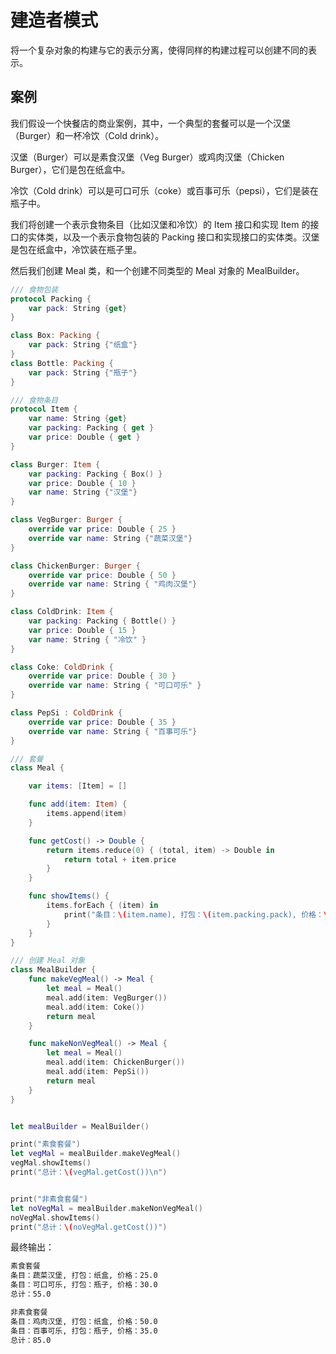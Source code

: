 # 建造者模式

将一个复杂对象的构建与它的表示分离，使得同样的构建过程可以创建不同的表示。

## 案例

我们假设一个快餐店的商业案例，其中，一个典型的套餐可以是一个汉堡（Burger）和一杯冷饮（Cold drink）。

汉堡（Burger）可以是素食汉堡（Veg Burger）或鸡肉汉堡（Chicken Burger），它们是包在纸盒中。

冷饮（Cold drink）可以是可口可乐（coke）或百事可乐（pepsi），它们是装在瓶子中。

我们将创建一个表示食物条目（比如汉堡和冷饮）的 Item 接口和实现 Item 的接口的实体类，以及一个表示食物包装的 Packing 接口和实现接口的实体类。汉堡是包在纸盒中，冷饮装在瓶子里。

然后我们创建 Meal 类，和一个创建不同类型的 Meal 对象的 MealBuilder。

```swift
/// 食物包装
protocol Packing {
    var pack: String {get}
}

class Box: Packing {
    var pack: String {"纸盒"}
}
class Bottle: Packing {
    var pack: String {"瓶子"}
}

/// 食物条目
protocol Item {
    var name: String {get}
    var packing: Packing { get }
    var price: Double { get }
}

class Burger: Item {
    var packing: Packing { Box() }
    var price: Double { 10 }
    var name: String {"汉堡"}
}

class VegBurger: Burger {
    override var price: Double { 25 }
    override var name: String {"蔬菜汉堡"}
}

class ChickenBurger: Burger {
    override var price: Double { 50 }
    override var name: String { "鸡肉汉堡"}
}

class ColdDrink: Item {
    var packing: Packing { Bottle() }
    var price: Double { 15 }
    var name: String { "冷饮" }
}

class Coke: ColdDrink {
    override var price: Double { 30 }
    override var name: String { "可口可乐" }
}

class PepSi : ColdDrink {
    override var price: Double { 35 }
    override var name: String { "百事可乐"}
}

/// 套餐
class Meal {

    var items: [Item] = []

    func add(item: Item) {
        items.append(item)
    }

    func getCost() -> Double {
        return items.reduce(0) { (total, item) -> Double in
            return total + item.price
        }
    }

    func showItems() {
        items.forEach { (item) in
            print("条目：\(item.name), 打包：\(item.packing.pack), 价格：\(item.price)")
        }
    }
}

/// 创建 Meal 对象
class MealBuilder {
    func makeVegMeal() -> Meal {
        let meal = Meal()
        meal.add(item: VegBurger())
        meal.add(item: Coke())
        return meal
    }

    func makeNonVegMeal() -> Meal {
        let meal = Meal()
        meal.add(item: ChickenBurger())
        meal.add(item: PepSi())
        return meal
    }
}


let mealBuilder = MealBuilder()

print("素食套餐")
let vegMal = mealBuilder.makeVegMeal()
vegMal.showItems()
print("总计：\(vegMal.getCost())\n")


print("非素食套餐")
let noVegMal = mealBuilder.makeNonVegMeal()
noVegMal.showItems()
print("总计：\(noVegMal.getCost())")
```

最终输出：

```sh
素食套餐
条目：蔬菜汉堡, 打包：纸盒, 价格：25.0
条目：可口可乐, 打包：瓶子, 价格：30.0
总计：55.0

非素食套餐
条目：鸡肉汉堡, 打包：纸盒, 价格：50.0
条目：百事可乐, 打包：瓶子, 价格：35.0
总计：85.0

```
